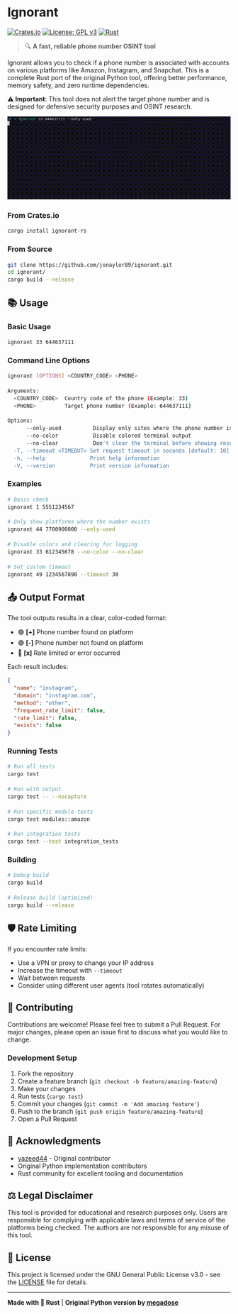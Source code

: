 
# Ignorant

[![Crates.io](https://img.shields.io/crates/v/ignorant.svg)](https://crates.io/crates/ignorant)
[![License: GPL v3](https://img.shields.io/badge/License-GPLv3-blue.svg)](https://www.gnu.org/licenses/gpl-3.0)
[![Rust](https://img.shields.io/badge/rust-1.70%2B-orange.svg)](https://www.rust-lang.org/)

> 🔍 **A fast, reliable phone number OSINT tool**

Ignorant allows you to check if a phone number is associated with accounts on various platforms like Amazon, Instagram, and Snapchat. This is a complete Rust port of the original Python tool, offering better performance, memory safety, and zero runtime dependencies.

**⚠️ Important**: This tool does not alert the target phone number and is designed for defensive security purposes and OSINT research.

![Demo](https://github.com/megadose/gif-demo/raw/master/ignorant-demo.gif)

### From Crates.io
```bash
cargo install ignorant-rs
```

### From Source
```bash
git clone https://github.com/jonaylor89/ignorant.git
cd ignorant/
cargo build --release
```

## 📚 Usage

### Basic Usage
```bash
ignorant 33 644637111
```

### Command Line Options
```bash
ignorant [OPTIONS] <COUNTRY_CODE> <PHONE>

Arguments:
  <COUNTRY_CODE>  Country code of the phone (Example: 33)
  <PHONE>         Target phone number (Example: 644637111)

Options:
      --only-used          Display only sites where the phone number is used
      --no-color           Disable colored terminal output
      --no-clear           Don't clear the terminal before showing results
  -T, --timeout <TIMEOUT> Set request timeout in seconds [default: 10]
  -h, --help              Print help information
  -V, --version           Print version information
```

### Examples
```bash
# Basic check
ignorant 1 5551234567

# Only show platforms where the number exists
ignorant 44 7700900000 --only-used

# Disable colors and clearing for logging
ignorant 33 612345678 --no-color --no-clear

# Set custom timeout
ignorant 49 1234567890 --timeout 30
```

## 📤 Output Format

The tool outputs results in a clear, color-coded format:
- 🟢 **[+]** Phone number found on platform
- 🟣 **[-]** Phone number not found on platform
- 🔴 **[x]** Rate limited or error occurred

Each result includes:
```json
{
  "name": "instagram",
  "domain": "instagram.com",
  "method": "other",
  "frequent_rate_limit": false,
  "rate_limit": false,
  "exists": false
}
```

### Running Tests
```bash
# Run all tests
cargo test

# Run with output
cargo test -- --nocapture

# Run specific module tests
cargo test modules::amazon

# Run integration tests
cargo test --test integration_tests
```

### Building
```bash
# Debug build
cargo build

# Release build (optimized)
cargo build --release
```

## 🛡️ Rate Limiting

If you encounter rate limits:
- Use a VPN or proxy to change your IP address
- Increase the timeout with `--timeout`
- Wait between requests
- Consider using different user agents (tool rotates automatically)

## 🤝 Contributing

Contributions are welcome! Please feel free to submit a Pull Request. For major changes, please open an issue first to discuss what you would like to change.

### Development Setup
1. Fork the repository
2. Create a feature branch (`git checkout -b feature/amazing-feature`)
3. Make your changes
4. Run tests (`cargo test`)
5. Commit your changes (`git commit -m 'Add amazing feature'`)
6. Push to the branch (`git push origin feature/amazing-feature`)
7. Open a Pull Request


## 🙏 Acknowledgments

- [yazeed44](https://github.com/yazeed44) - Original contributor
- Original Python implementation contributors
- Rust community for excellent tooling and documentation

## ⚖️ Legal Disclaimer

This tool is provided for educational and research purposes only. Users are responsible for complying with applicable laws and terms of service of the platforms being checked. The authors are not responsible for any misuse of this tool.

## 📝 License

This project is licensed under the GNU General Public License v3.0 - see the [LICENSE](LICENSE) file for details.

---

**Made with 🦀 Rust** | **Original Python version by [megadose](https://github.com/megadose)**
